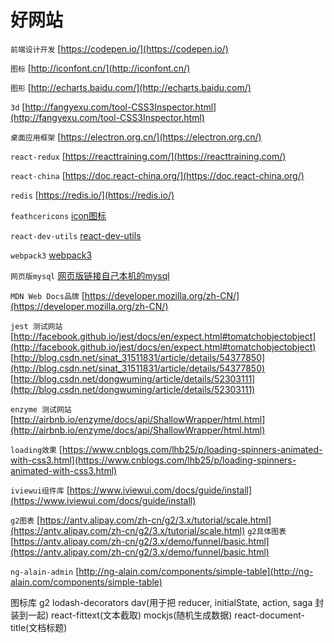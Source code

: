 # 好网站

  `前端设计开发` [https://codepen.io/](https://codepen.io/)
 
  `图标`  [http://iconfont.cn/](http://iconfont.cn/)

  `图形` [http://echarts.baidu.com/](http://echarts.baidu.com/)

  `3d`  [http://fangyexu.com/tool-CSS3Inspector.html](http://fangyexu.com/tool-CSS3Inspector.html)

  `桌面应用框架`  [https://electron.org.cn/](https://electron.org.cn/)

  `react-redux`  [https://reacttraining.com/](https://reacttraining.com/)


  `react-china`  [https://doc.react-china.org/](https://doc.react-china.org/)

  `redis`  [https://redis.io/](https://redis.io/)
  
  `feathcericons`  [icon图标](https://feathericons.com)

  `react-dev-utils`  [react-dev-utils](https://npm.taobao.org/package/react-dev-utils)

  `webpack3`  [webpack3](http://www.css88.com/doc/webpack/configuration)  

  `网页版mysql` [网页版链接自己本机的mysql](https://franchise.cloud/app/)   

  `MDN Web Docs品牌`  [https://developer.mozilla.org/zh-CN/](https://developer.mozilla.org/zh-CN/)

  `jest 测试网站` [http://facebook.github.io/jest/docs/en/expect.html#tomatchobjectobject](http://facebook.github.io/jest/docs/en/expect.html#tomatchobjectobject)    
  [http://blog.csdn.net/sinat_31511831/article/details/54377850](http://blog.csdn.net/sinat_31511831/article/details/54377850)   
  [http://blog.csdn.net/dongwuming/article/details/52303111](http://blog.csdn.net/dongwuming/article/details/52303111)  


  `enzyme 测试网站`  [http://airbnb.io/enzyme/docs/api/ShallowWrapper/html.html](http://airbnb.io/enzyme/docs/api/ShallowWrapper/html.html)


  `loading效果` [https://www.cnblogs.com/lhb25/p/loading-spinners-animated-with-css3.html](https://www.cnblogs.com/lhb25/p/loading-spinners-animated-with-css3.html)

  `iviewui组件库`  [https://www.iviewui.com/docs/guide/install](https://www.iviewui.com/docs/guide/install)


  `g2图表`  [https://antv.alipay.com/zh-cn/g2/3.x/tutorial/scale.html](https://antv.alipay.com/zh-cn/g2/3.x/tutorial/scale.html)
  `g2具体图表` [https://antv.alipay.com/zh-cn/g2/3.x/demo/funnel/basic.html](https://antv.alipay.com/zh-cn/g2/3.x/demo/funnel/basic.html)


  `ng-alain-admin`  [http://ng-alain.com/components/simple-table](http://ng-alain.com/components/simple-table)

  图标库  g2  lodash-decorators  dav(用于把 reducer, initialState, action, saga 封装到一起)
  react-fittext(文本截取)  mockjs(随机生成数据) react-document-title(文档标题)
